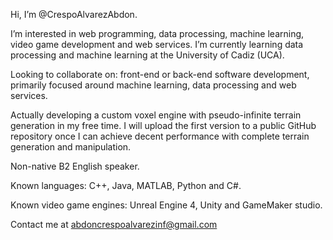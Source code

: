 Hi, I’m @CrespoAlvarezAbdon.

I’m interested in web programming, data processing, machine learning, video game development and web services.
I’m currently learning data processing and machine learning at the University of Cadiz (UCA).

Looking to collaborate on: front-end or back-end software development, primarily focused around machine learning, data processing and web services.

Actually developing a custom voxel engine with pseudo-infinite terrain generation in my free time. I will upload the first version to a public GitHub repository once I can achieve decent performance with complete terrain generation and manipulation.

Non-native B2 English speaker.

Known languages: C++, Java, MATLAB, Python and C#.

Known video game engines: Unreal Engine 4, Unity and GameMaker studio.

Contact me at abdoncrespoalvarezinf@gmail.com
